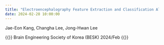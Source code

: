 ```yaml
---
title: "Electroencephalography Feature Extraction and Classification Algorithm Using Integrated Convolutional Neural Network and Graph Attention Network​"
date: 2024-02-28 10:00:00
---
```


Jae-Eon Kang, Changha Lee, Jong-Hwan Lee

{{<format bright-green>}}
Brain Engineering Society of Korea (BESK) 2024/Feb
{{</format>}}
